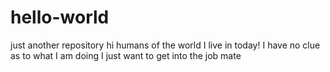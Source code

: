 # hello-world
just another repository
hi humans of the world I live in today!
I have no clue as to what I am doing 
I just want to get into the job mate
